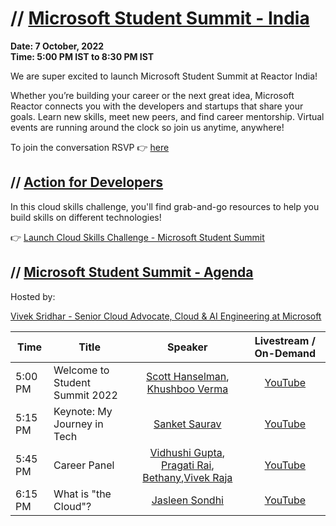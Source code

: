 # // [Microsoft Student Summit - India ](https://developer.microsoft.com/en-us/reactor/events/17029/)

**Date: 7 October, 2022 </br>
Time: 5:00 PM IST to 8:30 PM IST**

We are super excited to launch Microsoft Student Summit at Reactor India!

Whether you’re building your career or the next great idea, Microsoft Reactor connects you with the developers and startups that share your goals. Learn new skills, meet new peers, and find career mentorship. Virtual events are running around the clock so join us anytime, anywhere!

To join the conversation RSVP :point_right: [here](https://developer.microsoft.com/en-us/reactor/events/17029/)

## // [Action for Developers](https://docs.microsoft.com/en-us/learn/challenges?id=0171c397-b0f6-4b0a-882e-de9c9cba2999&wt.mc_id=checkin_#AzureHappyHours_webpage_reactor)

In this cloud skills challenge, you'll find grab-and-go resources to help you build skills on different technologies!

:point_right: [Launch Cloud Skills Challenge - Microsoft Student Summit](https://docs.microsoft.com/en-us/learn/challenges?id=0171c397-b0f6-4b0a-882e-de9c9cba2999&wt.mc_id=checkin_#AzureHappyHours_webpage_reactor)

## // [Microsoft Student Summit - Agenda](https://developer.microsoft.com/en-us/reactor/events/17029/)

Hosted by: 

[Vivek Sridhar - Senior Cloud Advocate, Cloud & AI Engineering at Microsoft](https://twitter.com/vivek_sridhar)

|     Time     |    Title   | Speaker | Livestream / On-Demand | 
|     ---    | ---          | :---:     | :---: |
| 5:00 PM   | Welcome to Student Summit 2022 |  [Scott Hanselman](https://twitter.com/shanselman), [Khushboo Verma](https://twitter.com/khushbooverma_) | [YouTube](https://www.youtube.com/watch?v=e7tm1WpFK24&ab_channel=MicrosoftReactor) |
| 5:15 PM   | Keynote: My Journey in Tech | [Sanket Saurav](https://twitter.com/sanketsaurav) | [YouTube](https://www.youtube.com/watch?v=e7tm1WpFK24&ab_channel=MicrosoftReactor) |
| 5:45 PM   |  Career Panel | [Vidhushi Gupta](https://twitter.com/Vidushi_Gupta7), [Pragati Rai](https://twitter.com/pragatiogal), [Bethany](https://twitter.com/BethanyJep),[Vivek Raja](https://twitter.com/VivekRaja007) | [YouTube](https://www.youtube.com/watch?v=e7tm1WpFK24&ab_channel=MicrosoftReactor) |
| 6:15 PM   | What is "the Cloud"? | [Jasleen Sondhi](https://twitter.com/jasleen101010) | [YouTube](https://www.youtube.com/watch?v=e7tm1WpFK24&ab_channel=MicrosoftReactor) |

